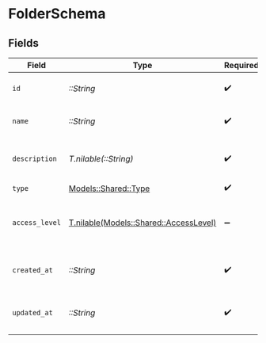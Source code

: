 # FolderSchema


## Fields

| Field                                                                        | Type                                                                         | Required                                                                     | Description                                                                  |
| ---------------------------------------------------------------------------- | ---------------------------------------------------------------------------- | ---------------------------------------------------------------------------- | ---------------------------------------------------------------------------- |
| `id`                                                                         | *::String*                                                                   | :heavy_check_mark:                                                           | The unique ID of the folder.                                                 |
| `name`                                                                       | *::String*                                                                   | :heavy_check_mark:                                                           | The name of the folder.                                                      |
| `description`                                                                | *T.nilable(::String)*                                                        | :heavy_check_mark:                                                           | The description of the folder.                                               |
| `type`                                                                       | [Models::Shared::Type](../../models/shared/type.md)                          | :heavy_check_mark:                                                           | N/A                                                                          |
| `access_level`                                                               | [T.nilable(Models::Shared::AccessLevel)](../../models/shared/accesslevel.md) | :heavy_minus_sign:                                                           | The access level of the folder within the workspace.                         |
| `created_at`                                                                 | *::String*                                                                   | :heavy_check_mark:                                                           | The date the folder was created.                                             |
| `updated_at`                                                                 | *::String*                                                                   | :heavy_check_mark:                                                           | The date the folder was updated.                                             |
